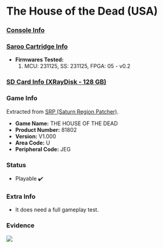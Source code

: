 # The House of the Dead (USA)

### [Console Info](../../../../../Info/Consoles/VA13/README.md)

### [Saroo Cartridge Info](../../../../../Info/Cartridges/RetroGameParadiseStore/1.32F/README.md)

- <b>Firmwares Tested:</b>
  1. MCU: 231125, SS: 231125, FPGA: 05 - v0.2

### [SD Card Info (XRayDisk - 128 GB)](../../../../../Info/SdCards/XRayDisk/128GB/fat32/README.md)

### Game Info

Extracted from [SRP (Saturn Region Patcher)](https://segaxtreme.net/resources/saturn-region-patcher.81/download).

- <b>Game Name:</b> THE HOUSE OF THE DEAD
- <b>Product Number:</b> 81802
- <b>Version:</b> V1.000
- <b>Area Code:</b> U
- <b>Peripheral Code:</b> JEG

### Status

- Playable :heavy_check_mark:

### Extra Info

- It does need a full gameplay test.

### Evidence

[![](https://img.youtube.com/vi/cLPyeo3Plgs/0.jpg)](https://www.youtube.com/watch?v=cLPyeo3Plgs)
